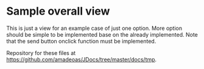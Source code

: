 # Sample overall view
This is just a view for an example case of just one option. More option should be simple 
to be implemented base on the already implemented. Note that the send button onclick 
function must be implemented.

Repository for these files at https://github.com/amadeoas/JDocs/tree/master/docs/tmp.
